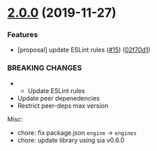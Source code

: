 # [2.0.0](https://github.com/crowdanalyzer/eslint/compare/v1.4.1...v2.0.0) (2019-11-27)


### Features

* [proposal] update ESLint rules ([#15](https://github.com/crowdanalyzer/eslint/issues/15)) ([02f70d1](https://github.com/crowdanalyzer/eslint/commit/02f70d11fe762ab0be347d8fe4b1f66ab570dbfa))


### BREAKING CHANGES

* * Update ESLint rules
* Update peer depenedencies
* Restrict peer-deps max version

Misc:
* chore: fix package.json `engine` -> `engines`
* chore: update library using sia v0.6.0
